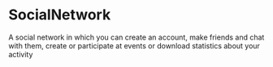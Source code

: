 # SocialNetwork
A social network in which you can create an account,  make friends and chat with them, create or participate at events or download statistics about your activity
